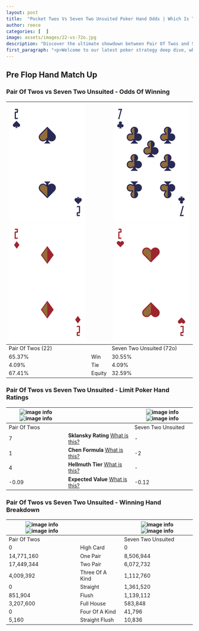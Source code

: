 ```yaml
---
layout: post
title:  "Pocket Twos Vs Seven Two Unsuited Poker Hand Odds | Which Is The Better Hand In Poker? A Complete Guide"
author: reece
categories: [  ]
image: assets/images/22-vs-72o.jpg
description: "Discover the ultimate showdown between Pair Of Twos and Seven Two Unsuited in poker! Uncover the odds, strategies, and scenarios where one hand triumphs over the other. Get ready to up your poker game with this thrilling analysis."
first_paragraph: "<p>Welcome to our latest poker strategy deep dive, where we're pitting two distinct hands against each other in a high-stakes showdown: Pair Of Twos vs Seven Two Unsuited.</p><p>In the dynamic world of poker, every decision counts, and knowing which hand holds the upper hand is key to your success at the table.</p><p>In this article, we'll dissect these two hands, explore the scenarios where one dominates the other, and equip you with the knowledge to make strategic choices that can tip the odds in your favor.</p><p>Get ready to unravel the intriguing dynamics of these poker hands and elevate your game to new heights.</p>"
---
```




[comment]: # (sp0)

## Pre Flop Hand Match Up

<div class="table hand-ratings" markdown="1"> 



### Pair Of Twos vs Seven Two Unsuited - Odds Of Winning


    
| ![image info](assets/images/hand1/2.png) ![image info](assets/images/hand1/2o.png) |  | ![image info](assets/images/hand2/7.png) ![image info](assets/images/hand2/2o.png) |
| -------- | -------- | -------- |
| Pair Of Twos (22) |  | Seven Two Unsuited (72o) |
| 65.37% | Win | 30.55% |
| 4.09% | Tie | 4.09% |
| 67.41% | Equity | 32.59% |




[comment]: # (sp1)



### Pair Of Twos vs Seven Two Unsuited - Limit Poker Hand Ratings


    
| ![image info](https://www.riverpairs.com/assets/images/hand1/2.png) ![image info](https://www.riverpairs.com/assets/images/hand1/2o.png) |  | ![image info](https://www.riverpairs.com/assets/images/hand2/7.png) ![image info](https://www.riverpairs.com/assets/images/hand2/2o.png) |
| -------- | -------- | -------- |
| Pair Of Twos |  | Seven Two Unsuited |
| 7 | **Sklansky Rating** [What is this?](/sklansky-rating-explained) | - |
| 1 | **Chen Formula** [What is this?](/chen-formula-explained) | -2 |
| 4 | **Hellmuth Tier** [What is this?](/Hellmuth-tier-explained) | - |
| -0.09 | **Expected Value** [What is this?](/expected-value-explained) | -0.12 |




[comment]: # (sp2)



### Pair Of Twos vs Seven Two Unsuited - Winning Hand Breakdown


    
| ![image info](https://www.riverpairs.com/assets/images/hand1/2.png) ![image info](https://www.riverpairs.com/assets/images/hand1/2o.png) |  | ![image info](https://www.riverpairs.com/assets/images/hand2/7.png) ![image info](https://www.riverpairs.com/assets/images/hand2/2o.png) |
| -------- | -------- | -------- |
| Pair Of Twos |  | Seven Two Unsuited |
| 0 | High Card | 0 |
| 14,771,160 | One Pair | 8,506,944 |
| 17,449,344 | Two Pair | 6,072,732 |
| 4,009,392 | Three Of A Kind | 1,112,760 |
| 0 | Straight | 1,361,520 |
| 851,904 | Flush | 1,139,112 |
| 3,207,600 | Full House | 583,848 |
| 0 | Four Of A Kind | 41,796 |
| 5,160 | Straight Flush | 10,836 |




[comment]: # (sp3)



</div>

[comment]: # (sp4)



[comment]: # (sp5)

